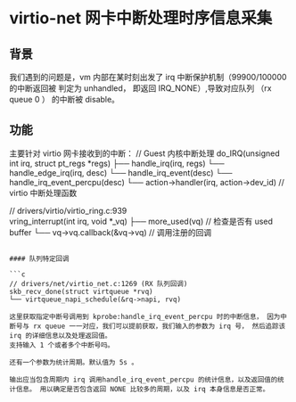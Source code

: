 # virtio-net 网卡中断处理时序信息采集

## 背景
我们遇到的问题是，vm 内部在某时刻出发了 irq 中断保护机制（99900/100000 的中断返回被 判定为 unhandled， 即返回 IRQ_NONE）,导致对应队列 （rx queue 0 ） 的中断被 disable。

## 功能
主要针对 virtio 网卡接收到的中断：
// Guest 内核中断处理
do_IRQ(unsigned int irq, struct pt_regs *regs)
├── handle_irq(irq, regs)
└── handle_edge_irq(irq, desc)
    └── handle_irq_event(desc)
        └── handle_irq_event_percpu(desc)
            └── action->handler(irq, action->dev_id)   // virtio 中断处理函数

// drivers/virtio/virtio_ring.c:939  
vring_interrupt(int irq, void *_vq)
├── more_used(vq)                                     // 检查是否有 used buffer
└── vq->vq.callback(&vq->vq)                         // 调用注册的回调
```

#### 队列特定回调

```c
// drivers/net/virtio_net.c:1269 (RX 队列回调)
skb_recv_done(struct virtqueue *rvq)
└── virtqueue_napi_schedule(&rq->napi, rvq)

这里获取指定中断号调用到 kprobe:handle_irq_event_percpu 时的中断信息， 因为中断号与 rx queue 一一对应，我们可以提前获取，我们输入的参数为 irq 号， 然后追踪该 irq 的详细信息以及处理返回值。
支持输入 1 个或者多个中断号吗。

还有一个参数为统计周期。默认值为 5s 。 

输出应当包含周期内 irq 调用handle_irq_event_percpu 的统计信息，以及返回值的统计信息。 用以确定是否包含返回 NONE 比较多的周期，以及 irq 本身信息是否正常。 